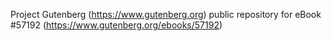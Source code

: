 Project Gutenberg (https://www.gutenberg.org) public repository for
eBook #57192 (https://www.gutenberg.org/ebooks/57192)
